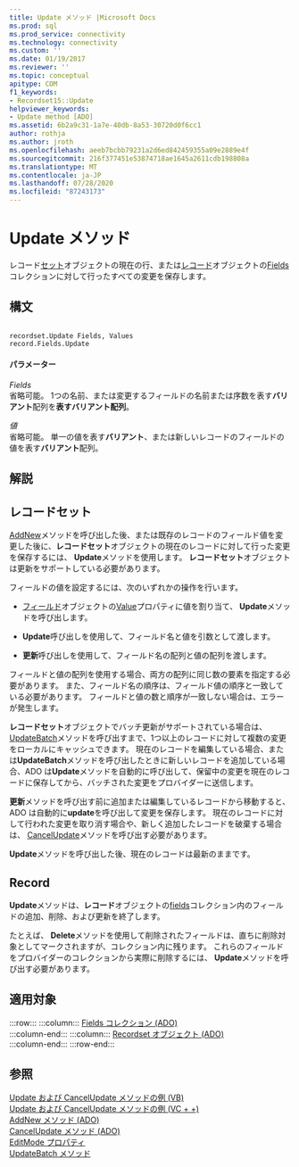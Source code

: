 ```yaml
---
title: Update メソッド |Microsoft Docs
ms.prod: sql
ms.prod_service: connectivity
ms.technology: connectivity
ms.custom: ''
ms.date: 01/19/2017
ms.reviewer: ''
ms.topic: conceptual
apitype: COM
f1_keywords:
- Recordset15::Update
helpviewer_keywords:
- Update method [ADO]
ms.assetid: 6b2a9c31-1a7e-40db-8a53-30720d0f6cc1
author: rothja
ms.author: jroth
ms.openlocfilehash: aeeb7bcbb79231a2d6ed842459355a09e2889e4f
ms.sourcegitcommit: 216f377451e53874718ae1645a2611cdb198808a
ms.translationtype: MT
ms.contentlocale: ja-JP
ms.lasthandoff: 07/28/2020
ms.locfileid: "87243173"
---
```

# <a name="update-method"></a>Update メソッド
レコード[セット](../../../ado/reference/ado-api/recordset-object-ado.md)オブジェクトの現在の行、または[レコード](../../../ado/reference/ado-api/record-object-ado.md)オブジェクトの[Fields](../../../ado/reference/ado-api/fields-collection-ado.md)コレクションに対して行ったすべての変更を保存します。  
  
## <a name="syntax"></a>構文  
  
```  
  
recordset.Update Fields, Values  
record.Fields.Update  
```  
  
#### <a name="parameters"></a>パラメーター  
 *Fields*  
 省略可能。 1つの名前、または変更するフィールドの名前または序数を表す**バリアント**配列を**表すバリアント配列**。  
  
 *値*  
 省略可能。 単一の値を表す**バリアント**、または新しいレコードのフィールドの値を表す**バリアント**配列。  
  
## <a name="remarks"></a>解説  
  
## <a name="recordset"></a>レコードセット  
 [AddNew](../../../ado/reference/ado-api/addnew-method-ado.md)メソッドを呼び出した後、または既存のレコードのフィールド値を変更した後に、**レコードセット**オブジェクトの現在のレコードに対して行った変更を保存するには、 **Update**メソッドを使用します。 **レコードセット**オブジェクトは更新をサポートしている必要があります。  
  
 フィールドの値を設定するには、次のいずれかの操作を行います。  
  
-   [フィールド](../../../ado/reference/ado-api/field-object.md)オブジェクトの[Value](../../../ado/reference/ado-api/value-property-ado.md)プロパティに値を割り当て、 **Update**メソッドを呼び出します。  
  
-   **Update**呼び出しを使用して、フィールド名と値を引数として渡します。  
  
-   **更新**呼び出しを使用して、フィールド名の配列と値の配列を渡します。  
  
 フィールドと値の配列を使用する場合、両方の配列に同じ数の要素を指定する必要があります。 また、フィールド名の順序は、フィールド値の順序と一致している必要があります。 フィールドと値の数と順序が一致しない場合は、エラーが発生します。  
  
 **レコードセット**オブジェクトでバッチ更新がサポートされている場合は、 [UpdateBatch](../../../ado/reference/ado-api/updatebatch-method.md)メソッドを呼び出すまで、1つ以上のレコードに対して複数の変更をローカルにキャッシュできます。 現在のレコードを編集している場合、または**UpdateBatch**メソッドを呼び出したときに新しいレコードを追加している場合、ADO は**Update**メソッドを自動的に呼び出して、保留中の変更を現在のレコードに保存してから、バッチされた変更をプロバイダーに送信します。  
  
 **更新**メソッドを呼び出す前に追加または編集しているレコードから移動すると、ADO は自動的に**update**を呼び出して変更を保存します。 現在のレコードに対して行われた変更を取り消す場合や、新しく追加したレコードを破棄する場合は、 [CancelUpdate](../../../ado/reference/ado-api/cancelupdate-method-ado.md)メソッドを呼び出す必要があります。  
  
 **Update**メソッドを呼び出した後、現在のレコードは最新のままです。  
  
## <a name="record"></a>Record  
 **Update**メソッドは、**レコード**オブジェクトの[fields](../../../ado/reference/ado-api/fields-collection-ado.md)コレクション内のフィールドの追加、削除、および更新を終了します。  
  
 たとえば、 **Delete**メソッドを使用して削除されたフィールドは、直ちに削除対象としてマークされますが、コレクション内に残ります。 これらのフィールドをプロバイダーのコレクションから実際に削除するには、 **Update**メソッドを呼び出す必要があります。  
  
## <a name="applies-to"></a>適用対象  

:::row:::
    :::column:::
        [Fields コレクション (ADO)](../../../ado/reference/ado-api/fields-collection-ado.md)  
    :::column-end:::
    :::column:::
        [Recordset オブジェクト (ADO)](../../../ado/reference/ado-api/recordset-object-ado.md)  
    :::column-end:::
:::row-end:::

## <a name="see-also"></a>参照  
 [Update および CancelUpdate メソッドの例 (VB)](../../../ado/reference/ado-api/update-and-cancelupdate-methods-example-vb.md)   
 [Update および CancelUpdate メソッドの例 (VC + +)](../../../ado/reference/ado-api/update-and-cancelupdate-methods-example-vc.md)   
 [AddNew メソッド (ADO)](../../../ado/reference/ado-api/addnew-method-ado.md)   
 [CancelUpdate メソッド (ADO)](../../../ado/reference/ado-api/cancelupdate-method-ado.md)   
 [EditMode プロパティ](../../../ado/reference/ado-api/editmode-property.md)   
 [UpdateBatch メソッド](../../../ado/reference/ado-api/updatebatch-method.md)
